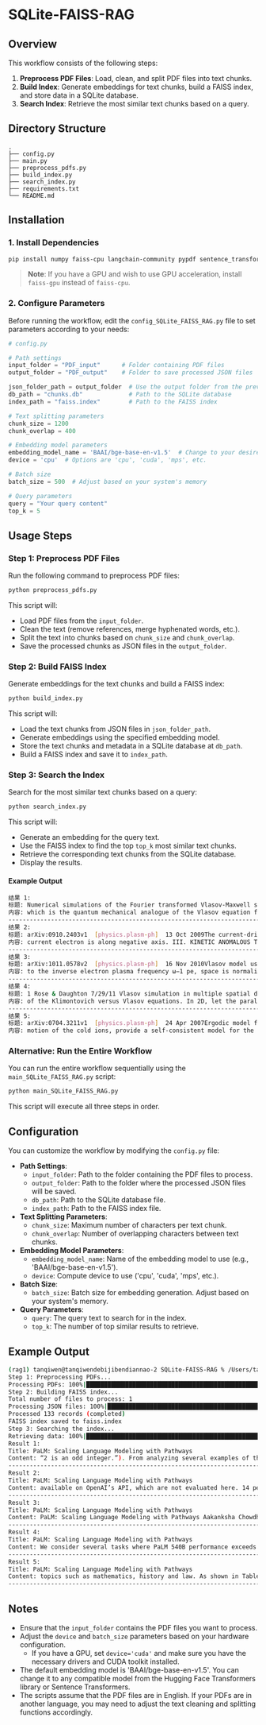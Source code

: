 # SQLite-FAISS-RAG


## Overview

This workflow consists of the following steps:

1. **Preprocess PDF Files**: Load, clean, and split PDF files into text chunks.
2. **Build Index**: Generate embeddings for text chunks, build a FAISS index, and store data in a SQLite database.
3. **Search Index**: Retrieve the most similar text chunks based on a query.

## Directory Structure

```
.
├── config.py  
├── main.py  
├── preprocess_pdfs.py  
├── build_index.py  
├── search_index.py  
├── requirements.txt  
└── README.md  
```

## Installation

### 1. Install Dependencies

```bash
pip install numpy faiss-cpu langchain-community pypdf sentence_transformers tqdm
```

> **Note**: If you have a GPU and wish to use GPU acceleration, install `faiss-gpu` instead of `faiss-cpu`.

### 2. Configure Parameters

Before running the workflow, edit the `config_SQLite_FAISS_RAG.py` file to set parameters according to your needs:

```python
# config.py

# Path settings  
input_folder = "PDF_input"      # Folder containing PDF files  
output_folder = "PDF_output"    # Folder to save processed JSON files  

json_folder_path = output_folder  # Use the output folder from the previous step  
db_path = "chunks.db"             # Path to the SQLite database  
index_path = "faiss.index"        # Path to the FAISS index  

# Text splitting parameters  
chunk_size = 1200  
chunk_overlap = 400  

# Embedding model parameters  
embedding_model_name = 'BAAI/bge-base-en-v1.5'  # Change to your desired model  
device = 'cpu'  # Options are 'cpu', 'cuda', 'mps', etc.  

# Batch size  
batch_size = 500  # Adjust based on your system's memory  

# Query parameters  
query = "Your query content"  
top_k = 5  
```

## Usage Steps

### Step 1: Preprocess PDF Files

Run the following command to preprocess PDF files:

```bash
python preprocess_pdfs.py
```

This script will:

- Load PDF files from the `input_folder`.
- Clean the text (remove references, merge hyphenated words, etc.).
- Split the text into chunks based on `chunk_size` and `chunk_overlap`.
- Save the processed chunks as JSON files in the `output_folder`.

### Step 2: Build FAISS Index

Generate embeddings for the text chunks and build a FAISS index:

```bash
python build_index.py
```

This script will:

- Load the text chunks from JSON files in `json_folder_path`.
- Generate embeddings using the specified embedding model.
- Store the text chunks and metadata in a SQLite database at `db_path`.
- Build a FAISS index and save it to `index_path`.

### Step 3: Search the Index

Search for the most similar text chunks based on a query:

```bash
python search_index.py
```

This script will:

- Generate an embedding for the query text.
- Use the FAISS index to find the top `top_k` most similar text chunks.
- Retrieve the corresponding text chunks from the SQLite database.
- Display the results.

#### Example Output

```bash
结果 1:
标题: Numerical simulations of the Fourier transformed Vlasov-Maxwell system in higher
内容: which is the quantum mechanical analogue of the Vlasov equation for classical particles. Contents I. Introduction 2 II. The Vlasov-Maxwell system of equations 3 A. The Fourier transformed Vlasov equation 4 B. Invariants of the Vlasov-Maxwell system 4 C. The electrodynamic scalar and vector potentials 5 D. The reduction of spatial and velocity dimensions 6 III. Properties of the Vlasov equation 7 A. The ﬁlamentation in velocity space and the numerical recurrence eﬀect 8 B. Outﬂow boundary conditions in Fourier transformed velocity space 11 C. The relation between the outﬂow boundary condition and the Hilbert transform 13 IV. The numerical aspects of the Fourier transformed Vlasov equation 14 A. Numerical approximations of the one-dimensional Vlasov equation 14 B. The numerical representation of particle velocities 16 C. The choice of domain and grid sizes 17 D. One-dimensional simulations of electron and ion holes 18 V. The two-dimensional Vlasov equation 19 A. The two-dimensional Vlasov-Poisson system 21 B. Outﬂow boundary conditions in Fourier transformed velocity space 22 C. Electron Bernstein and upper hybrid waves in magnetized plasmas 23
--------------------------------------------------------------------------------
结果 2:
标题: arXiv:0910.2403v1  [physics.plasm-ph]  13 Oct 2009The current-driven anomalous transports in multi-ﬂuid and
内容: current electron is along negative axis. III. KINETIC ANOMALOUS TRANSPORT FROM VLASOV SIMULATION In collisionless plasma the momentum transport among species is via wa ve-particle interaction, which is simply a manifestation of particle resonance with w aves of close phase velocity orviceversa. Inkinetic description, physics rangingfroms mall scaleparticlemotion to large scale plasma collective motion is included in the the Vlasov equat ion. For the electrostatic case considered here, i.e. in the nonrelativist ic zero-magnetic ﬁeld limit, the Vlasov-Poisson equation for sepcies αis ∂fα ∂t+⃗ v·∂fα ∂⃗ x+qα⃗E mα·∂fα ∂⃗ v= 0 7 The above equation neglects the binary collision term. The absence o f classic collision indicates that, in the higher moment expressions of the Vlasov equa tion, the momentum and energy conversion between species is via wave-particle interac tions. To study the momentum and energy dissipation of beams, a 1-dimens ional periodic boundaryconditionisapplied. Thesimulationdomainisset X= [−40c/ωpe,40c/ωpe], which is an intermediate length between kinetic and ﬂuid scales. The velocity ratios between two
--------------------------------------------------------------------------------
结果 3:
标题: arXiv:1011.0578v2  [physics.plasm-ph]  16 Nov 2010Vlasov model using kinetic phase point trajectories
内容: to the inverse electron plasma frequency ω−1 pe, space is normalized to the Debye length λD, and velocity is normalized to the electron thermal speed vTe=λDωpe. Ions are taken to be motionless, and their only role is to provide a uniform, neutralizing background. Furthermore, periodic boundary conditions are assumed in x. As it was mentioned, the present solution of Vlasov equation is based on following the phase points trajectories along which phase-space DF is constant. In order to obtain the phase point trajectory one has to solve the characteristics of the Vlasov equation, dxp/dt=vp, dvp/dt=−Ep, where subscript “ p” stands for “phase point”. Let us ﬁrst begin with the free streaming part (the advection term) of the Vlasov equation, ∂tf+ v∂xf= 0, through the following example. The solution of the advection part at a time tis given as a function of the initial condition by the relation f(x,v,t) =f(x−vt,v,0). If we consider an initial Maxwellian distribution perturbed by a small perturbation,f(x,v,0) = 1/√ 2πexp(−v2/2)[1+ǫcos(kx)], then the charge density (∫+∞ −∞fdv−1) will be given by ρ(x,t) = exp( −k2t2)ǫcos(kx) . The analytical solu-
--------------------------------------------------------------------------------
结果 4:
标题: 1 Rose & Daughton 7/29/11 Vlasov simulation in multiple spatial dimensions  Harvey A. Rose*† and William Daughton†   A long-standing challenge encountered in modeling plasma dynamics is achieving practical Vlasov equation simulation in multiple spatial dimensions over large length and time scales. While direct multi-dimension Vlasov simulation methods using adaptive mesh methods [J. W. Banks et al., Physics of Plasmas 18, no. 5 (2011): 052102; B. I. Cohen et al., November 10, 2010, http://meetings.aps.org/link/BAPS.2010.DPP.NP9.142] have recently shown promising results, in this paper we present an alternative, the Vlasov Multi Dimensional (VMD) model, that is specifically designed to take advantage of solution properties in regimes when plasma waves are confined to a narrow cone, as may be the case for stimulated Raman scatter in large optic f# laser beams. Perpendicular grid spacing large compared to a Debye length is then possible without instability, enabling an order 10 decrease in required computational resources compared to standard particle in cell (PIC) methods in 2D, with another reduction of that order in 3D.  Further advantage compared to PIC methods accrues in regimes where particle noise is an issue. VMD and PIC results in a 2D model of localized Langmuir waves are in qualitative agreement.   PACS 52.65.-y, 52.65.Ff , 52.38.-r, 52.35.-g   I. INTRODUCTION Particle trapping as manifested in equilibrium plasma configurations such as Bernstein-Greene-Kruskal modes1, and its far from equilibrium counterpart, plasma wave breaking2, are the essence of what distinguishes the kinetic from the fluid plasma regimes. In the collisionless regime, as described by the Vlasov equation3, Particle-In-Cell (PIC) simulation methods4 have long been a standard computational tool that manifests these phenomena. However, in some regimes, excess electric field fluctuations due to “particle noise” leads to unphysical solution properties. For example, recently it has been determined5, 6 that many more PIC simulation particles (in 2D, typically the order of 512 particles per Debye length squared) are required than had been expected in                                                 *New Mexico Consortium, Los Alamos, New Mexico 87544, USA     hrose@newmexicoconsortium.org † Los Alamos National Laboratory, Los Alamos, New Mexico 87545, USA
内容: of the Klimontovich versus Vlasov equations. In 2D, let the parallel direction be “z”, and the unique perpendicular direction “x”. Formally initialize the Vlasov equation, Eq. , with the singular equilibrium, g0x,z,vx,vz()=12δvx−u()+δvx+u()⎡⎣⎤⎦f0vz(). Alternatively this equilibrium may be represented, non-singularly, in VMD notation, Eq. , with the index “i” taking on the two values, denoted by “+” and “-”, f±()0=f02,u±⊥()0=±u Electrostatic fluctuations about g0, varying as expik⋅x−ωt()=expikxx+kz−ωt(), and evolving as per the linearized Vlasov equation, satisfy the standard form dispersion relation, 1=g0k⋅v−ω()2dv∫∫ A uniform, static, charge neutralizing ion species is assumed. Substitute for g0 as given by Eq. to obtain 4k2cos2θ=′Zζ−2()+′Zζ+2() ζ±cosθ=vφ±usinθ Z is the plasma dispersion function25, vφ is the phase velocity,vφ=ωk, and tanθ=kxkz. As θ→0 (parallel propagation), u becomes irrelevant and the standard25
--------------------------------------------------------------------------------
结果 5:
标题: arXiv:0704.3211v1  [physics.plasm-ph]  24 Apr 2007Ergodic model for the expansion of spherical nanoplasmas
内容: motion of the cold ions, provide a self-consistent model for the collis ionless expansion of a ﬁnite-size plasma in the case of spherical symmetry. In kinetic theory, there is a precise relationship between time scales and the proper number of parameters to be used to describe correctly a given phe nomenon: in the case of the plasma expansion, the VP system for feandfiallows one to follow precisely the expansion dynamics on the time scale of the fastest particles; t o study the ion expansion, a quasi-equilibrium model, Eqs. -, can be used, in whic h the stationary solution of the Vlasov equation for the electrons is employed. In fac t, as the Vlasov model is noncollisional, it does not contain a physical mechanism leading towar ds the equilibrium (the equations are time-reversible). To justify the use of the equilibrium distribution f(r,v) =f[H(r,v),L(r,v)], one must suppose that the stationary solution of Vlasov equation is a good representation of the real electron distribution , once high-frequency ﬂuctuations are eliminated; formally, this can be performed by introduc ing a dissipation mech-
```

### Alternative: Run the Entire Workflow

You can run the entire workflow sequentially using the `main_SQLite_FAISS_RAG.py` script:

```bash
python main_SQLite_FAISS_RAG.py
```

This script will execute all three steps in order.

## Configuration

You can customize the workflow by modifying the `config.py` file:

- **Path Settings**:  
  - `input_folder`: Path to the folder containing the PDF files to process.  
  - `output_folder`: Path to the folder where the processed JSON files will be saved.  
  - `db_path`: Path to the SQLite database file.  
  - `index_path`: Path to the FAISS index file.  
- **Text Splitting Parameters**:  
  - `chunk_size`: Maximum number of characters per text chunk.  
  - `chunk_overlap`: Number of overlapping characters between text chunks.  
- **Embedding Model Parameters**:  
  - `embedding_model_name`: Name of the embedding model to use (e.g., 'BAAI/bge-base-en-v1.5').  
  - `device`: Compute device to use ('cpu', 'cuda', 'mps', etc.).  
- **Batch Size**:  
  - `batch_size`: Batch size for embedding generation. Adjust based on your system's memory.  
- **Query Parameters**:  
  - `query`: The query text to search for in the index.  
  - `top_k`: The number of top similar results to retrieve.  

## Example Output

```bash
(rag1) tanqiwen@tanqiwendebijibendiannao-2 SQLite-FAISS-RAG % /Users/tanqiwen/Documents/rag1/bin/python /Users/tanqiwen/Documents/SQLite-FAISS-RAG/main_SQLite_FAISS_RAG.py
Step 1: Preprocessing PDFs...
Processing PDFs: 100%|███████████████████████████████████████████████████████████████████████████████████████████████████████████████████████████| 1/1 [00:00<00:00,  1.33it/s]
Step 2: Building FAISS index...
Total number of files to process: 1
Processing JSON files: 100%|███████████████████████████████████████████████████████████████████████████████████████████████████████████████████| 1/1 [00:00<00:00, 1615.06it/s]
Processed 133 records (completed)
FAISS index saved to faiss.index
Step 3: Searching the index...
Retrieving data: 100%|████████████████████████████████████████████████████████████████████████████████████████████████████████████████████████| 5/5 [00:00<00:00, 33554.43it/s]
Result 1:
Title: PaLM: Scaling Language Modeling with Pathways
Content: “2 is an odd integer.”). From analyzing several examples of this task, it seems that all PaLM models (and the human asked to solve the task) have diﬃculty in cases where the assumption is incorrect, even though the instructions state that the correctness of the assumption is irrelevant. In Figure 6 we show the distribution of improvement over tasks, when comparing PaLM 540B to the average performance score of human evaluations. We can see that although PaLM 540B outperforms the average human performance on aggregate, the average human performance is still higher than PaLM 540B on 35% of the individual tasks (see examples in Table 43 in the appendix). This indicates that there is still signiﬁcant room for improvement on BIG-bench. We consider several tasks where PaLM 540B performance exceeds the average human performance (see detailed results in Table 42 in the appendix). We observe that few of these tasks exhibit PaLM’s ability to perform well across many languages, for example, persian idioms and swedish togerman proverbs , where the pool of humans who evaluated these tasks may not be well-versed in all languages. One of
--------------------------------------------------------------------------------
Result 2:
Title: PaLM: Scaling Language Modeling with Pathways
Content: available on OpenAI’s API, which are not evaluated here. 14 performance. Figure 3-right presents PaLM results on the BIG-bench textual task collection (150 tasks), which has similar performance characteristics. 10810910101011 Model Parameters (Non-Embedding)020406080Normalized Preferred Metric (Avg.) Performance on 58 Tasks Gopher 5-shot Chinchilla 5-shot GPT-3 0-shot GPT-3 1-shot PaLM 0-shot PaLM 1-shot PaLM 5-shot Human (Avg.) Human (Best) 10101011 Model Parameters (Non-Embedding)01020304050607080Normalized Preferred Metric (Avg.) Performance on 150 Tasks PaLM 0-shot PaLM 1-shot PaLM 5-shot Human (Avg.) Human (Best) Figure 3: BIG-bench evaluation of PaLM. (left) Evaluation of PaLM, GPT-3, Gopher, and Chinchilla. Previous models have only evaluated on a subset of tasks, so this graph shows aggregate results on the 58 tasks which all three models have evaluated on. (right) Evaluation of PaLM on a larger set of 150 BIG-bench tasks. For each task, the results of its preferred metric are used. The results are normalized by setting the maximum score to 100 and the random chance score to 0 for multiple-choice tasks, so that they are negative
--------------------------------------------------------------------------------
Result 3:
Title: PaLM: Scaling Language Modeling with Pathways
Content: PaLM: Scaling Language Modeling with Pathways Aakanksha Chowdhery∗Sharan Narang∗Jacob Devlin∗ Maarten Bosma Gaurav Mishra Adam Roberts Paul Barham Hyung Won Chung Charles Sutton Sebastian Gehrmann Parker Schuh Kensen Shi Sasha Tsvyashchenko Joshua Maynez Abhishek Rao†Parker Barnes Yi Tay Noam Shazeer‡Vinodkumar Prabhakaran Emily Reif Nan Du Ben Hutchinson Reiner Pope James Bradbury Jacob Austin Michael Isard Guy Gur-Ari Pengcheng Yin Toju Duke Anselm Levskaya Sanjay Ghemawat Sunipa Dev Henryk Michalewski Xavier Garcia Vedant Misra Kevin Robinson Liam Fedus Denny Zhou Daphne Ippolito David Luan‡Hyeontaek Lim Barret Zoph Alexander Spiridonov Ryan Sepassi David Dohan Shivani Agrawal Mark Omernick Andrew M. Dai Thanumalayan Sankaranarayana Pillai Marie Pellat Aitor Lewkowycz Erica Moreira Rewon Child Oleksandr Polozov†Katherine Lee Zongwei Zhou Xuezhi Wang Brennan Saeta Mark Diaz Orhan Firat Michele Catasta†Jason Wei Kathy Meier-Hellstern Douglas Eck Jeﬀ Dean Slav Petrov Noah Fiedel Google Research Abstract Large language models have been shown to achieve remarkable performance across a variety of natural
--------------------------------------------------------------------------------
Result 4:
Title: PaLM: Scaling Language Modeling with Pathways
Content: We consider several tasks where PaLM 540B performance exceeds the average human performance (see detailed results in Table 42 in the appendix). We observe that few of these tasks exhibit PaLM’s ability to perform well across many languages, for example, persian idioms and swedish togerman proverbs , where the pool of humans who evaluated these tasks may not be well-versed in all languages. One of the tasks, periodic elements , is memorization-heavy, thereby leveraging memorization capability of large language models. Most other tasks, such as common morpheme ,sufficient information , and logical args , emphasize impressive natural language processing capabilities of PaLM 540B. To illustrate this point further, we consider the cause andeffect task, which asks the model to determine which of two presented events 17 100 75 50 25 0255075100Preferred Metric DeltaPaLM 540b 5-shot vs. Human (Avg.): 150 BIG-bench Tasks PaLM 540b > Human (Avg.) Human (Avg.) > PaLM 540bFigure 6: Distribution of score diﬀerence in “normalized preferred metric” between PaLM 540B and the average human performance across all 150 BIG-bench text tasks. Positive numbers (blue) indicate that PaLM
--------------------------------------------------------------------------------
Result 5:
Title: PaLM: Scaling Language Modeling with Pathways
Content: topics such as mathematics, history and law. As shown in Table 6, PaLM 540B improves the average score of MMLU benchmark by ≈2 points. PaLM 540B outperforms the Chinchilla model on all the categories except the category for Other tasks. Model Average Humanities STEM Social Sciences Other Chinchilla 70B (Prior SOTA) 67 .5 63 .6 54 .9 79 .3 73.9 PaLM 8B 25 .3 25 .6 23 .8 24 .1 27 .8 PaLM 62B 53 .7 59 .5 41 .9 62 .7 55 .8 PaLM 540B 69.3 77.0 55.6 81.0 69.6 Table 6: Results (5-shot) of Chinchilla (Hoﬀmann et al., 2022) and PaLM models on the MMLU (Hendrycks et al., 2021) benchmark. Chinchilla represents the prior state of the art results on this benchmark. The results are reported on the test set of each of the tasks. 6.1.2 Finetuning We conduct ﬁnetuning experiments for the PaLM model on the SuperGLUE benchmark. PaLM is ﬁnetuned with 5×10−5learning rate using the Adafactor optimizer, with a batch size of 32. PaLM converges typically in less than 15K steps of ﬁnetuning. Table 7 reports the validation results on ﬁnetuning on task-proportionate mixture of SuperGLUE tasks. On SuperGLUE, we compare with state-of-the-art models such as T5-11B (Raﬀel et al., 2020) and ST-MoE-32B
--------------------------------------------------------------------------------
```

## Notes

- Ensure that the `input_folder` contains the PDF files you want to process.
- Adjust the `device` and `batch_size` parameters based on your hardware configuration.  
  - If you have a GPU, set `device='cuda'` and make sure you have the necessary drivers and CUDA toolkit installed.  
- The default embedding model is 'BAAI/bge-base-en-v1.5'. You can change it to any compatible model from the Hugging Face Transformers library or Sentence Transformers.  
- The scripts assume that the PDF files are in English. If your PDFs are in another language, you may need to adjust the text cleaning and splitting functions accordingly.  